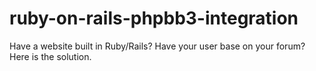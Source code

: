 ruby-on-rails-phpbb3-integration
================================

Have a website built in Ruby/Rails? Have your user base on your forum? Here is the solution.